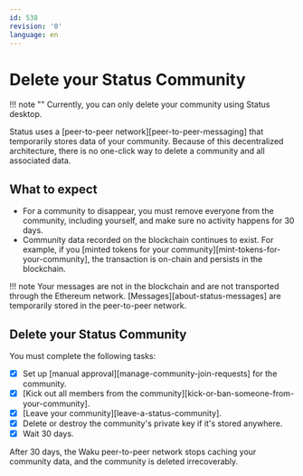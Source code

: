 ```yaml
---
id: 538
revision: '0'
language: en
---
```


# Delete your Status Community

!!! note ""
Currently, you can only delete your community using Status desktop.

Status uses a [peer-to-peer network][peer-to-peer-messaging] that temporarily stores data of your community. Because of this decentralized architecture, there is no one-click way to delete a community and all associated data.

## What to expect

- For a community to disappear, you must remove everyone from the community, including yourself, and make sure no activity happens for 30 days.
- Community data recorded on the blockchain continues to exist. For example, if you [minted tokens for your community][mint-tokens-for-your-community], the transaction is on-chain and persists in the blockchain.

!!! note
Your messages are not in the blockchain and are not transported through the Ethereum network. [Messages][about-status-messages] are temporarily stored in the peer-to-peer network.

## Delete your Status Community

You must complete the following tasks:

- [x] Set up [manual approval][manage-community-join-requests] for the community.
- [x] [Kick out all members from the community][kick-or-ban-someone-from-your-community].
- [x] [Leave your community][leave-a-status-community].
- [x] Delete or destroy the community's private key if it's stored anywhere.
- [x] Wait 30 days.

After 30 days, the Waku peer-to-peer network stops caching your community data, and the community is deleted irrecoverably.
